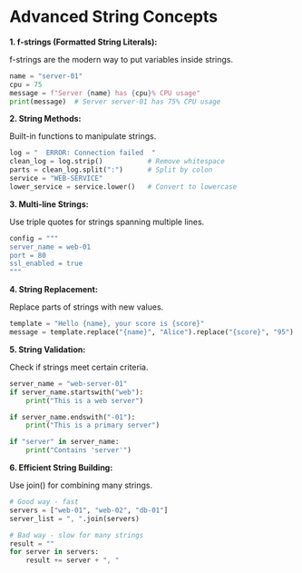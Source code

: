 # Advanced String Concepts

**1. f-strings (Formatted String Literals):**

f-strings are the modern way to put variables inside strings.

```python
name = "server-01"
cpu = 75
message = f"Server {name} has {cpu}% CPU usage"
print(message)  # Server server-01 has 75% CPU usage
```

**2. String Methods:**

Built-in functions to manipulate strings.

```python
log = "  ERROR: Connection failed  "
clean_log = log.strip()           # Remove whitespace
parts = clean_log.split(":")      # Split by colon
service = "WEB-SERVICE"
lower_service = service.lower()   # Convert to lowercase
```

**3. Multi-line Strings:**

Use triple quotes for strings spanning multiple lines.

```python
config = """
server_name = web-01
port = 80
ssl_enabled = true
"""
```

**4. String Replacement:**

Replace parts of strings with new values.

```python
template = "Hello {name}, your score is {score}"
message = template.replace("{name}", "Alice").replace("{score}", "95")
```

**5. String Validation:**

Check if strings meet certain criteria.

```python
server_name = "web-server-01"
if server_name.startswith("web"):
    print("This is a web server")

if server_name.endswith("-01"):
    print("This is a primary server")

if "server" in server_name:
    print("Contains 'server'")
```

**6. Efficient String Building:**

Use join() for combining many strings.

```python
# Good way - fast
servers = ["web-01", "web-02", "db-01"]
server_list = ", ".join(servers)

# Bad way - slow for many strings
result = ""
for server in servers:
    result += server + ", "
``` 